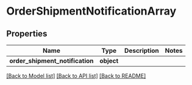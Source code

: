 # OrderShipmentNotificationArray

## Properties
Name | Type | Description | Notes
------------ | ------------- | ------------- | -------------
**order_shipment_notification** | **object** |  | 

[[Back to Model list]](../README.md#documentation-for-models) [[Back to API list]](../README.md#documentation-for-api-endpoints) [[Back to README]](../README.md)

